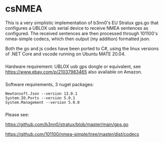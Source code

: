 # csNMEA
This is a very simplistic implementation of b3nn0's EU Stratux gps.go that configures a UBLOX usb serial device to receive NMEA sentences as configured. The received sentences are then processed through 101100's nmea-simple codecs, which then output (my addition) formatted json. 

Both the go and js codes have been ported to C#, using the linux versions of .NET Core and vscode running on Ubuntu MATE 20.04. 

###
Hardware requirement:
    UBLOX usb gps dongle or equivalent, see https://www.ebay.com/p/21037983465 also available on Amazon.

###
Software requirements, 3 nuget packages:

    Newtonsoft.Json --version 13.0.1
    System.IO.Ports --version 5.0.1
    System.Management --version 5.0.0

###

Please see:

https://github.com/b3nn0/stratux/blob/master/main/gps.go

https://github.com/101100/nmea-simple/tree/master/dist/codecs

